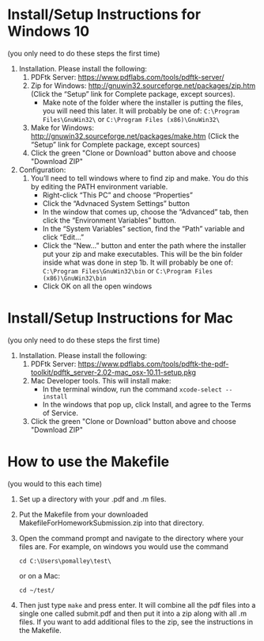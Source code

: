 # Install/Setup Instructions for Windows 10 
(you only need to do these steps the first time)
1.	Installation. Please install the following:
    1.	PDFtk Server: https://www.pdflabs.com/tools/pdftk-server/
    1.	Zip for Windows: http://gnuwin32.sourceforge.net/packages/zip.htm (Click the “Setup” link for Complete package, except sources). 
        *	Make note of the folder where the installer is putting the files, you will need this later. It will probably be one of: `C:\Program Files\GnuWin32\` or `C:\Program Files (x86)\GnuWin32\`
    1.	Make for Windows: http://gnuwin32.sourceforge.net/packages/make.htm (Click the “Setup” link for Complete package, except sources)
    1. Click the green "Clone or Download" button above and choose "Download ZIP"
1.	Configuration:
    1.	You’ll need to tell windows where to find zip and make. You do this by editing the PATH environment variable.
        *	Right-click “This PC” and choose “Properties”
        *	Click the “Advnaced System Settings” button
        *	In the window that comes up, choose the “Advanced” tab, then click the “Environment Variables” button.
        *	In the “System Variables” section, find the “Path” variable and click “Edit…”
        *	Click the “New…” button and enter the path where the installer put your zip and make executables. This will be the bin folder inside what was done in step 1b. It will probably be one of: `C:\Program Files\GnuWin32\bin` or `C:\Program Files (x86)\GnuWin32\bin`
        *	Click OK on all the open windows

# Install/Setup Instructions for Mac
(you only need to do these steps the first time)
1.	Installation. Please install the following:
    1. PDFtk Server: https://www.pdflabs.com/tools/pdftk-the-pdf-toolkit/pdftk_server-2.02-mac_osx-10.11-setup.pkg
    1. Mac Developer tools. This will install make:
        * In the terminal window, run the command `xcode-select --install`
        * In the windows that pop up, click Install, and agree to the Terms of Service.
    1. Click the green "Clone or Download" button above and choose "Download ZIP"
# How to use the Makefile
(you would to this each time)
1.	Set up a directory with your .pdf and .m files. 
1.  Put the Makefile from your downloaded MakefileForHomeworkSubmission.zip into that directory. 
1.	Open the command prompt and navigate to the directory where your files are. For example, on windows you would use the command
    ```
    cd C:\Users\pomalley\test\
    ```
    or on a Mac:
    ```
    cd ~/test/
    ```

1.	Then just type `make` and press enter. It will combine all the pdf files into a single one called submit.pdf and then put it into a zip along with all .m files. If you want to add additional files to the zip, see the instructions in the Makefile. 
